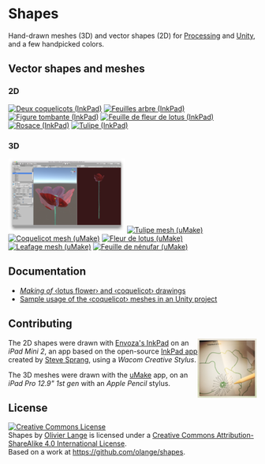 # Shapes

Hand-drawn meshes (3D) and vector shapes (2D) for <a href="https://processing.org" title="Processing language">Processing</a> and <a href="http://unity3d.com" title="Unity Game Engine">Unity</a>, and a few handpicked colors.

## Vector shapes and meshes

### 2D

<a href="2d/coquelicots/Coquelicots.svg"><img src="2d/coquelicots/Coquelicots.png" height="150" title="Deux coquelicots (InkPad)" /></a>
<a href="2d/feuilles/Feuilles.svg"><img src="2d/feuilles/Feuilles.png" height="150" title="Feuilles arbre (InkPad)" /></a>
<a href="2d/figure-tombante/Figure%20tombante.svg"><img src="2d/figure-tombante/Figure%20tombante.png" height="150" title="Figure tombante (InkPad)" /></a>
<a href="2d/lotus/Lotus.svg"><img src="2d/lotus/Lotus.png" height="150" title="Feuille de fleur de lotus (InkPad)" /></a>
<a href="2d/rosace/Rosace.svg"><img src="2d/rosace/Rosace.png" height="150" title="Rosace (InkPad)" /></a>
<a href="2d/tulipe/Tulipe.svg"><img src="2d/tulipe/Tulipe.png" height="150" title="Tulipe (InkPad)" /></a>

### 3D

<a href="docs/usage/unity/coquelicot/README.md"><img src="docs/usage/images/Coquelicot-and-Stem-in-Unity-02.png" title="Coquelicot and Stem in Unity" height="150" /></a>
<a href="3d/tulipe/Tulipe%20Take%201.obj"><img src="3d/tulipe/Tulipe%20Take%201.png" title="Tulipe mesh (uMake)" height="150" /></a>
<a href="3d/coquelicot/README.md"><img src="3d/coquelicot/Coquelicot.png" title="Coquelicot mesh (uMake)" height="150" /></a>
<a href="3d/lotus/README.md"><img src="3d/lotus/Lotus%20Flower%20Take%201.png" height="150" title="Fleur de lotus (uMake)" /></a>
<a href="3d/leafage/README.md"><img src="3d/leafage/Leafage.png" title="Leafage mesh (uMake)" height="150" /></a>
<a href="3d/nenufars/Nenufar.obj"><img src="3d/nenufars/Nenufar.png" height="150" title="Feuille de nénufar (uMake)" /></a>

## Documentation

* [_Making of_ ‹lotus flower› and ‹coquelicot› drawings](docs/making-of/README.md)
* [Sample usage of the ‹coquelicot› meshes in an Unity project](docs/usage/unity/coquelicot/README.md)

## Contributing

<img src="docs/making-of/images/inkpad-ipad-pencil.jpg" height="120" title="InkPad et Apple Pencil" align="right"/>The 2D shapes were drawn with [Envoza's InkPad](https://itunes.apple.com/app/inkpad-vector-design-illustration/id1057007769) on an _iPad Mini 2_, an app based on the open-source [InkPad app](https://github.com/sprang/Inkpad) created by [Steve Sprang](https://github.com/sprang/), using a _Wacom Creative Stylus_.

The 3D meshes were drawn with the [uMake](https://itunes.apple.com/app/umake/id1042246861) app, on an _iPad Pro 12.9" 1st gen_ with an _Apple Pencil_ stylus.

## License

<a rel="license" href="http://creativecommons.org/licenses/by-sa/4.0/"><img alt="Creative Commons License" style="border-width:0" src="https://i.creativecommons.org/l/by-sa/4.0/88x31.png" /></a>
<br /><span xmlns:dct="http://purl.org/dc/terms/" property="dct:title">Shapes</span> by <a xmlns:cc="http://creativecommons.org/ns#" href="https://github.com/olange" property="cc:attributionName" rel="cc:attributionURL">Olivier Lange</a> is licensed under a <a rel="license" href="http://creativecommons.org/licenses/by-sa/4.0/">Creative Commons Attribution-ShareAlike 4.0 International License</a>.
<br />Based on a work at <a xmlns:dct="http://purl.org/dc/terms/" href="https://github.com/olange/shapes" rel="dct:source">https://github.com/olange/shapes</a>.
